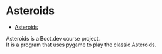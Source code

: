 # Asteroids
- [Asteroids](#asteroids)

Asteroids is a Boot.dev course project. \
It is a program that uses pygame to play the classic Asteroids. 
